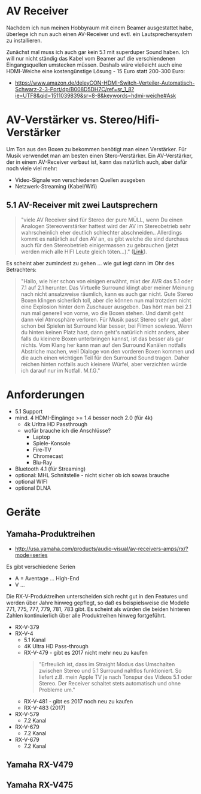 # AV Receiver
Nachdem ich nun meinen Hobbyraum mit einem Beamer ausgestattet habe, überlege ich nun auch einen AV-Receiver und evtl. ein Lautsprechersystem zu installieren.

Zunächst mal muss ich auch gar kein 5.1 mit superduper Sound haben. Ich will nur nicht ständig das Kabel vom Beamer auf die verschiendenen Eingangsquellen umstecken müssen. Deshalb wäre vielleicht auch eine HDMI-Weiche eine kostengünstige Lösung - 15 Euro statt 200-300 Euro:

* https://www.amazon.de/deleyCON-HDMI-Switch-Verteiler-Automatisch-Schwarz-2-3-Port/dp/B008D5DH7C/ref=sr_1_8?ie=UTF8&qid=1511039839&sr=8-8&keywords=hdmi-weiche#Ask

# AV-Verstärker vs. Stereo/Hifi-Verstärker
Um Ton aus den Boxen zu bekommen benötigt man einen Verstärker. Für Musik verwendet man am besten einen Stero-Verstärker. Ein AV-Verstärker, der in einem AV-Receiver verbaut ist,  kann das natürlich auch, aber dafür noch viele viel mehr:

* Video-Signale von verschiedenen Quellen ausgeben
* Netzwerk-Streaming (Kabel/Wifi)

## 5.1 AV-Receiver mit zwei Lautsprechern
> "viele AV Receiver sind für Stereo der pure MÜLL, wenn Du einen Analogen Stereoverstärker hattest wird der AV im Stereobetrieb sehr wahrscheinlich eher deutlich schlechter abschneiden.. Allerdings kommt es natürlich auf den AV an, es gibt welche die sind durchaus auch für den Stereobetrieb einigermassen zu gebrauchen (jetzt werden mich alle HIFI Leute gleich töten...)." ([Link](https://www.apfeltalk.de/community/threads/7-1-receiver-gekauft-voellig-daemlich-da-im-nur-stereo-betrieb.425473/)).

Es scheint aber zumindest zu gehen ... wie gut iegt dann im Ohr des Betrachters:

> "Hallo,
wie hier schon von einigen erwähnt, mixt der AVR das 5.1 oder 7.1 auf 2.1 herunter. Das Virtuelle Surround klingt aber meiner Meinung nach nicht ansatzweise räumlich, kann es auch gar nicht. 
Gute Stereo Boxen klingen sicherlich toll, aber die können nun mal trotzdem nicht eine Explosion hinter dem Zuschauer ausgeben. Das hört man bei 2.1 nun mal generell von vorne, wo die Boxen stehen. Und damit geht dann viel Atmosphäre verloren.
Für Musik passt Stereo sehr gut, aber schon bei Spielen ist Surround klar besser, bei Filmen sowieso.
Wenn du hinten keinen Platz hast, dann geht's natürlich nicht anders, aber falls du kleinere Boxen unterbringen kannst, ist das besser als gar nichts. Vom Klang her kann man auf den Surround Kanälen notfalls Abstriche machen, weil Dialoge von den vorderen Boxen kommen und die auch einen wichtigen Teil für den Surround Sound tragen. Daher reichen hinten notfalls auch kleinere Würfel, aber verzichten würde ich darauf nur im Notfall.
M.f.G."

# Anforderungen
* 5.1 Support
* mind. 4 HDMI-Eingänge >= 1.4 besser noch 2.0 (für 4k)
  * 4k Urltra HD Passthrough
  * wofür brauche ich die Anschlüsse?
    * Laptop
    * Spiele-Konsole
    * Fire-TV
    * Chromecast
    * Blu-Ray
* Bluetooth 4.1 (für Streaming)
* optional: MHL Schnitstelle - nicht sicher ob ich sowas brauche
* optional WIFI
* optional DLNA

# Geräte

## Yamaha-Produktreihen
* http://usa.yamaha.com/products/audio-visual/av-receivers-amps/rx/?mode=series

Es gibt verschiedene Serien
* A = Aventage ... High-End
* V ...

Die RX-V-Produktreihen unterscheiden sich recht gut in den Features und werden über Jahre hinweg gepflegt, so daß es beispielsweise die Modelle 771, 775, 777, 779, 781, 783 gibt. Es scheint als würden die beiden hinteren Zahlen kontinuierlich über alle Produktreihen hinweg fortgeführt.

* RX-V-379
* RX-V-4
  * 5.1 Kanal
  * 4K Ultra HD Pass-through
  * RX-V-479 - gibt es 2017 nicht mehr neu zu kaufen
    > "Erfreulich ist, dass im Straight Modus das Umschalten zwischen Stereo und 5.1 Surround nahtlos funktioniert. So liefert z.B. mein Apple TV je nach Tonspur des Videos 5.1 oder Stereo. Der Receiver schaltet stets automatisch und ohne Probleme um."
  * RX-V-481 - gibt es 2017 noch neu zu kaufen
  * RX-V-483 (2017)
* RX-V-579
  * 7.2 Kanal
* RX-V-679
  * 7.2 Kanal
* RX-V-679
  * 7.2 Kanal

## Yamaha RX-V479

## Yamaha RX-V475
